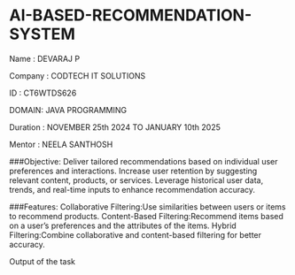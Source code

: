 # AI-BASED-RECOMMENDATION-SYSTEM

Name : DEVARAJ P

Company : CODTECH IT SOLUTIONS

ID : CT6WTDS626

DOMAIN: JAVA PROGRAMMING

Duration : NOVEMBER 25th 2024 TO JANUARY 10th 2025

Mentor : NEELA SANTHOSH

###Objective: Deliver tailored recommendations based on individual user preferences and interactions.
Increase user retention by suggesting relevant content, products, or services.
Leverage historical user data, trends, and real-time inputs to enhance recommendation accuracy.

###Features: Collaborative Filtering:Use similarities between users or items to recommend products.
Content-Based Filtering:Recommend items based on a user’s preferences and the attributes of the items.
Hybrid Filtering:Combine collaborative and content-based filtering for better accuracy.

Output of the task
